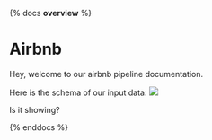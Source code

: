 {% docs __overview__ %}
# Airbnb

Hey, welcome to our airbnb pipeline documentation. 

Here is the schema of our input data:
![](assets/1_raw.drawio.png)

Is it showing?

{% enddocs %}